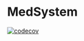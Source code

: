 # MedSystem
[![codecov](https://codecov.io/gh/NamtrakOrganisation/MedSystem/branch/master/graph/badge.svg?token=9H2DYGEGOJ)](https://codecov.io/gh/NamtrakOrganisation/MedSystem)
